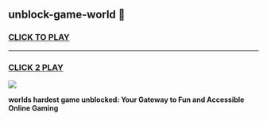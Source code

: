 
## unblock-game-world 👋
<h3>
<a href="https://premium.freeplayer.one?title=unblock-game-world&ref=14F">CLICK TO PLAY</a></h3>
<hr>

<h3>
<a href="https://premium.freeplayer.one?title=unblock-game-world&ref=14F">CLICK 2 PLAY</a>
  
</h3>

<a href="https://premium.freeplayer.one?title=unblock-game-world&ref=12F/"><img src="https://clearcache.store/games.png"></a>


**worlds hardest game unblocked: Your Gateway to Fun and Accessible Online Gaming**
